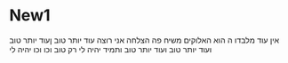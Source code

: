 # New1
אין עוד מלבדו
ה הוא האלוקים
משיח פה
הצלחה אני רוצה
עוד יותר טוב
ןעוד יותר טוב
ועוד יותר טוב
ועוד יותר טוב
ותמיד יהיה לי רק טוב
וכו
וכו
יהיה לי
